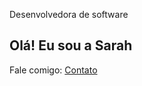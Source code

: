 

Desenvolvedora de software

## Olá! Eu sou a Sarah


Fale comigo: [Contato](https://sarah-m-s.github.io/sobre/contato)

